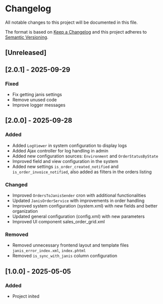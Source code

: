 # Changelog
All notable changes to this project will be documented in this file.

The format is based on [Keep a Changelog](http://keepachangelog.com/en/1.0.0/)
and this project adheres to [Semantic Versioning](http://semver.org/spec/v2.0.0.html).

## [Unreleased]

## [2.0.1] - 2025-09-29
### Fixed
- Fix getting janis settings
- Remove unused code
- Improve logger messages

## [2.0.0] - 2025-09-28
### Added
- Added `LogViewer` in system configuration to display logs
- Added Ajax controller for log handling in admin
- Added new configuration sources: `Environment` and `OrderStatusByState`
- Improved field and view configuration in the system
- Added new settings `is_order_created_notified` and `is_order_invoice_notified`, also added as filters in the orders listing

### Changed
- Improved `OrdersToJanisSender` cron with additional functionalities
- Updated `JanisOrderService` with improvements in order handling
- Improved system configuration (system.xml) with new fields and better organization
- Updated general configuration (config.xml) with new parameters
- Improved UI component sales_order_grid.xml

### Removed
- Removed unnecessary frontend layout and template files `janis_error_index.xml`, `index.phtml`
- Removed `is_sync_with_janis` column configuration

## [1.0.0] - 2025-05-05
### Added
- Project inited